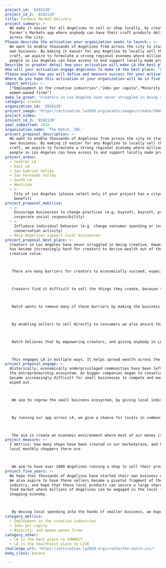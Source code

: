 ```yaml
---
project_id: '8102120'
project_id_2: '8102120'
title: Farmers Market Delivery
project_summary: >-
  We make it easier for all Angelinos to sell or shop locally, by creating a
  Farmer's Markets app where anybody can have their craft products delivered
  across the city.
Please describe the activation your organization seeks to launch.: >-
  We want to enable thousands of Angelinos from across the city to start their
  own business. By making it easier for any Angelino to locally sell their
  craft, we aspire to formulate a strong regional economy where millions of
  people in Los Angeles can have access to and support locally made products.
Describe in greater detail how your activation will make LA the best place?: "Creators in Los Angeles have never struggled in being creative. However, it has become increasingly hard for creators to derive wealth out of their creative value.\r\n\r\nThere are many barriers for creators to economically succeed, especially creators from underprivileged communities. These barriers include financial resources, experience, business resources, marketing apparatuses, connections, and the increasing challenge of oligopolies monopolizing every industry.\r\n\r\nCreators find it difficult to sell the things they create, because there are startup costs, and it takes infrastructure. Generally one needs to have a facility, which means high rents, and this does not favor well for small businesses or non high earners looking to economically move up. It is increasingly hard for these mom and pop shops to compete with big businesses as well.\r\n\r\nNatch wants to remove many of these barriers by making the business industry more accessible for creators. Supporting local businesses is currently hard for both shoppers and sellers. By creating our online marketplace we create a network of local businesses, where shoppers can more easily find and receive locally made products. So we make it easier for these creators to market their products. But we also make it easier and cheaper for them to deliver their products too. By handling the fulfillment and delivery, sellers do not need to rent out retail space, nor hire expensive drivers to transport their goods. They also do not need to worry about developing their own website and driving traffic. We simplify many of the difficulties behind creators starting their own business, and we make it cheaper. \r\n\r\nBy enabling sellers to sell directly to consumers we also ensure that they receive the financial value from most of what they produce. By removing middle men when it comes to manufacturing, distribution, and retail, the creator can once again become an owner of what they produce.\r\n\r\nNatch believes that by empowering creators, and giving anybody in LA a chance to compete with bigger businesses, local spending will be channeled away from the hands of bigger corporations and directly into the hands of the people in the city.\r\n\r\nThis engages LA in multiple ways. It helps spread wealth across the city. It helps empower diverse communities of creators to play a part in the everyday lives of all Angelinos. And it gives access to people around Los Angeles to the different things creators produce. We aim to improve the quality of life for Angelinos by giving them the opportunity to connect directly with other Angelinos through the food they create. "
How will your activation engage Angelenos to make LA the best place: "Historically, economically underprivileged communities have been left out of the entrepreneurship ecosystem. As bigger companies began to consolidate, it became increasingly difficult for small businesses to compete and many were wiped out. \r\n\r\nWe aim to regrow the small business ecosystem, by giving local individuals a mechanism to compete. We are giving individuals a way to sell the products they make, and we are making it easier and cheaper for them to sell and deliver those products. In this new internet age, this will make small businesses competitive once again.\r\n\r\nBy running our app across LA, we give a chance for locals in communities of all economic backgrounds to engage in the entrepreneurship movement. So far not a lot of tech has emerged that has created economic opportunities for diverse communities. With Natch, starting your own business will be more accessible, and these business will get more visibility as opposed to traditional brick and mortars which are limited by geographic barriers. Also by delivering these products, we give access to Angelinos from across the city to a diverse range of healthy and locally made goods. \r\n\r\nThe aim is create an economic environment where most of our money is spent locally and goes directly to the creators. By diverting our spending from big to small businesses, we might be able to have an impact on income inequality."
Please explain how you will define and measure success for your activation.: "2 metrics: how many shops have been created in our marketplace, and how many local monthly shoppers there are. \r\n\r\nWe aim to have over 1000 Angelinos running a shop to sell their products on our app within 2 years. We also aim to have 50,000 local shoppers within that time."
Where do you hope this activation or your organization will be in five years?: "We hope that thousands of Angelinos have started their own business on Natch. We also aspire to have these sellers become a pivotal fragment of the food industry, and hope that these local products can secure a large share of the food market where millions of Angelinos can be engaged in the local food shopping economy.\r\n\r\nBy moving local spending into the hands of smaller business, we hope that can make an impact on local wealth inequality."
impact_metrics: >-
  ["Employment in the creative industries","Jobs per capita","Minority- and
  women-owned firms"]
make_la_great: "Creators in Los Angeles have never struggled in being creative. However, it has become increasingly hard for creators to derive wealth out of their creative value.\r\n\r\n\r\n\r\n There are many barriers for creators to economically succeed, especially creators from underprivileged communities. These barriers include financial resources, experience, business resources, marketing apparatuses, connections, and the increasing challenge of oligopolies monopolizing every industry.\r\n\r\n\r\n\r\n Creators find it difficult to sell the things they create, because there are startup costs, and it takes infrastructure. Generally one needs to have a facility, which means high rents, and this does not favor well for small businesses or non high earners looking to economically move up. It is increasingly hard for these mom and pop shops to compete with big businesses as well.\r\n\r\n\r\n\r\n Natch wants to remove many of these barriers by making the business industry more accessible for creators. Supporting local businesses is currently hard for both shoppers and sellers. By creating our online marketplace we create a network of local businesses, where shoppers can more easily find and receive locally made products. So we make it easier for these creators to market their products. But we also make it easier and cheaper for them to deliver their products too. By handling the fulfillment and delivery, sellers do not need to rent out retail space, nor hire expensive drivers to transport their goods. They also do not need to worry about developing their own website and driving traffic. We simplify many of the difficulties behind creators starting their own business, and we make it cheaper.\r\n\r\n\r\n\r\n By enabling sellers to sell directly to consumers we also ensure that they receive the financial value from most of what they produce. By removing middle men when it comes to manufacturing, distribution, and retail, the creator can once again become an owner of what they produce.\r\n\r\n\r\n\r\n Natch believes that by empowering creators, and giving anybody in LA a chance to compete with bigger businesses, local spending will be channeled away from the hands of bigger corporations and directly into the hands of the people in the city.\r\n\r\n\r\n\r\n This engages LA in multiple ways. It helps spread wealth across the city. It helps empower diverse communities of creators to play a part in the everyday lives of all Angelinos. And it gives access to people around Los Angeles to the different things creators produce. We aim to improve the quality of life for Angelinos by giving them the opportunity to connect directly with other Angelinos through the food they create."
category: create
organization_id: '2018120'
project_image: 'https://activation.la2050.org/assets/images/create/2048-wide/the-natch-inc.jpg'
project_video: ''
project_id_3: '8102120'
year_submitted: 2018
organization_name: 'The Natch, INC.'
project_proposal_description: >-
  We want to enable thousands of Angelinos from across the city to start their
  own business. By making it easier for any Angelino to locally sell their
  craft, we aspire to formulate a strong regional economy where millions of
  people in Los Angeles can have access to and support locally made products.
project_areas:
  - Central LA
  - East LA
  - San Gabriel Valley
  - San Fernando Valley
  - South LA
  - Westside
  - >-
    City of Los Angeles (please select only if your project has a citywide
    benefit)
project_proposal_mobilize:
  - >-
    Encourage businesses to change practices (e.g. buycott, boycott, promote
    corporate social responsibility)
  - >-
    Influence individual behavior (e.g. change consumer spending or increase
    conservation activity)
  - Help Angelinos support local businesses
project_proposal_best_place: >-
  Creators in Los Angeles have never struggled in being creative. However, it
  has become increasingly hard for creators to derive wealth out of their
  creative value.



   There are many barriers for creators to economically succeed, especially creators from underprivileged communities. These barriers include financial resources, experience, business resources, marketing apparatuses, connections, and the increasing challenge of oligopolies monopolizing every industry.



   Creators find it difficult to sell the things they create, because there are startup costs, and it takes infrastructure. Generally one needs to have a facility, which means high rents, and this does not favor well for small businesses or non high earners looking to economically move up. It is increasingly hard for these mom and pop shops to compete with big businesses as well.



   Natch wants to remove many of these barriers by making the business industry more accessible for creators. Supporting local businesses is currently hard for both shoppers and sellers. By creating our online marketplace we create a network of local businesses, where shoppers can more easily find and receive locally made products. So we make it easier for these creators to market their products. But we also make it easier and cheaper for them to deliver their products too. By handling the fulfillment and delivery, sellers do not need to rent out retail space, nor hire expensive drivers to transport their goods. They also do not need to worry about developing their own website and driving traffic. We simplify many of the difficulties behind creators starting their own business, and we make it cheaper.



   By enabling sellers to sell directly to consumers we also ensure that they receive the financial value from most of what they produce. By removing middle men when it comes to manufacturing, distribution, and retail, the creator can once again become an owner of what they produce.



   Natch believes that by empowering creators, and giving anybody in LA a chance to compete with bigger businesses, local spending will be channeled away from the hands of bigger corporations and directly into the hands of the people in the city.



   This engages LA in multiple ways. It helps spread wealth across the city. It helps empower diverse communities of creators to play a part in the everyday lives of all Angelinos. And it gives access to people around Los Angeles to the different things creators produce. We aim to improve the quality of life for Angelinos by giving them the opportunity to connect directly with other Angelinos through the food they create.
project_proposal_engage: >-
  Historically, economically underprivileged communities have been left out of
  the entrepreneurship ecosystem. As bigger companies began to consolidate, it
  became increasingly difficult for small businesses to compete and many were
  wiped out.



   We aim to regrow the small business ecosystem, by giving local individuals a mechanism to compete. We are giving individuals a way to sell the products they make, and we are making it easier and cheaper for them to sell and deliver those products. In this new internet age, this will make small businesses competitive once again.



   By running our app across LA, we give a chance for locals in communities of all economic backgrounds to engage in the entrepreneurship movement. So far not a lot of tech has emerged that has created economic opportunities for diverse communities. With Natch, starting your own business will be more accessible, and these business will get more visibility as opposed to traditional brick and mortars which are limited by geographic barriers. Also by delivering these products, we give access to Angelinos from across the city to a diverse range of healthy and locally made goods.



   The aim is create an economic environment where most of our money is spent locally and goes directly to the creators. By diverting our spending from big to small businesses, we might be able to have an impact on income inequality.
project_measure: >-
  2 metrics: how many shops have been created in our marketplace, and how many
  local monthly shoppers there are.



   We aim to have over 1000 Angelinos running a shop to sell their products on our app within 2 years. We also aim to have 50,000 local shoppers within that time.
project_five_years: >-
  We hope that thousands of Angelinos have started their own business on Natch.
  We also aspire to have these sellers become a pivotal fragment of the food
  industry, and hope that these local products can secure a large share of the
  food market where millions of Angelinos can be engaged in the local food
  shopping economy.



   By moving local spending into the hands of smaller business, we hope that can make an impact on local wealth inequality.
category_metrics:
  - Employment in the creative industries
  - Jobs per capita
  - Minority- and women-owned firms
category_other:
  - LA is the best place to CONNECT
  - LA is the healthiest place to LIVE
challenge_url: 'https://activation.la2050.org/create/the-natch-inc/'
body_class: banana

---
```


